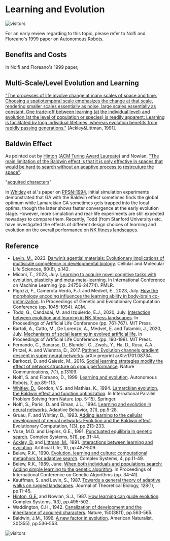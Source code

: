 # Learning and Evolution

![visitors](https://visitor-badge.laobi.icu/badge?page_id=Evolutionary-Intelligence.ECAMP-LAE)

For an early review regarding to this topic, please refer to Nolfi and Floreano's 1999 paper on
[Autonomous Robots]().

## Benefits and Costs

In Nolfi and Floreano's 1999 paper,

## Multi-Scale/Level Evolution and Learning

["The processes of life involve change at many scales of space and time. Choosing a spatiotemporal scale emphasizes the change at that scale, rendering smaller scales essentially as noise, large scales essentially as constant. One trade-off between learning (at the individual level) and evolution (at the level of population or species) is readily apparent: Learning is facilitated by long individual lifetimes, whereas evolution benefits from rapidly passing generations."](https://www.amazon.com/Artificial-INSTITUTE-SCIENCES-COMPLEXITY-PROCEEDINGS/dp/0201525712) [Ackley&Littman, 1991].

## Baldwin Effect

As pointed out by [Hinton](http://www.cs.toronto.edu/~hinton/) ([ACM Turing Award Laureate](https://amturing.acm.org/award_winners/hinton_4791679.cfm)) and Nowlan, ["The main limitation of the Baldwin effect is that it is only effective in spaces that would be hard to search without an adaptive process to restrcuture the space"](https://www.cs.toronto.edu/~hinton/absps/baldwin.pdf).

"[acquired characters](https://www.journals.uchicago.edu/doi/pdf/10.1086/276428)"

In [Whitley]() et al.'s paper on [PPSN-1994](), initial simulation experiments demonstrated that GA with
the Baldwin effect sometimes finds the global optimum while Lamarckian GA sometimes gets trapped into
the local optima, though the latter shows faster convergence at the early evolution stage. However, more
simulation and real-life experiments are still expected nowadays to compare them. Recently, Todd (from
Stanford University) etc. have investigated the effects of different design choices of learning and
evolution on the overall performance on [NK fitness landscapes](https://direct.mit.edu/isal/proceedings-pdf/isal2020/32/761/1908534/isal_a_00331.pdf).

## Reference

* [Levin, M.](), 2023.
  [Darwin’s agential materials: Evolutionary implications of multiscale competency in developmental biology]().
  Cellular and Molecular Life Sciences, 80(6), p.142.
* Miconi, T., 2023, July.
  [Learning to acquire novel cognitive tasks with evolution, plasticity and meta-meta-learning]().
  In International Conference on Machine Learning (pp. 24756-24774). PMLR.
* Pigozzi, F., Camerota Verdù, F.J. and Medvet, E., 2023, July.
  [How the morphology encoding influences the learning ability in body-brain co-optimization]().
  In Proceedings of Genetic and Evolutionary Computation Conference (pp. 1045-1054). ACM.
* Todd, G., Candadai, M. and Izquierdo, E.J., 2020, July.
  [Interaction between evolution and learning in NK fitness landscapes](https://direct.mit.edu/isal/proceedings-pdf/isal2020/32/761/1908534/isal_a_00331.pdf).
  In Proceedings of Artificial Life Conference (pp. 761-767).
  MIT Press.
* Bartoli, A., Catto, M., De Lorenzo, A., Medvet, E. and Talamini, J., 2020, July.
  [Mechanisms of social learning in evolved artificial life]().
  In Proceedings of Artificial Life Conference (pp. 190-198).
  MIT Press.
* Fernando, C., Banarse, D., Blundell, C., Zwols, Y., Ha, D., Rusu, A.A., Pritzel, A. and Wierstra, D., 2017.
  [Pathnet: Evolution channels gradient descent in super neural networks](https://www.gatsby.ucl.ac.uk/~ucgtcbl/papers/FerBanBluZwoHaRusPriWie2017a.pdf).
  arXiv preprint arXiv:1701.08734.
* Barkoczi, D. and Galesic, M., 2016.
  [Social learning strategies modify the effect of network structure on group performance](https://www.nature.com/articles/ncomms13109).
  Nature Communications, 7(1), p.13109.
* Nolfi, S. and Floreano, D., 1999.
  [Learning and evolution](https://link.springer.com/article/10.1023/A:1008973931182).
  Autonomous Robots, 7, pp.89-113.
* [Whitley, D.](), Gordon, V.S. and Mathias, K., 1994.
  [Lamarckian evolution, the Baldwin effect and function optimization](https://link.springer.com/chapter/10.1007/3-540-58484-6_245).
  In International Parallel Problem Solving from Nature (pp. 5-15). Springer.
* Nolfi, S., Parisi, D. and Elman, J.L., 1994.
  [Learning and evolution in neural networks](https://journals.sagepub.com/doi/10.1177/105971239400300102).
  Adaptive Behavior, 3(1), pp.5-28.
* Gruau, F. and Whitley, D., 1993.
  [Adding learning to the cellular development of neural networks: Evolution and the Baldwin effect](https://ieeexplore.ieee.org/document/6791906).
  Evolutionary Computation, 1(3), pp.213-233.
* Vose, M.D. and Liepins, G.E., 1991.
  [Punctuated equilibria in genetic search](https://www.complex-systems.com/abstracts/v05_i01_a04/).
  Complex Systems, 5(1), pp.31-44.
* [Ackley, D.]() and [Littman, M.](), 1991.
  [Interactions between learning and evolution](https://www.amazon.com/Artificial-INSTITUTE-SCIENCES-COMPLEXITY-PROCEEDINGS/dp/0201525712).
  Artificial Life, 10, pp.487-509.
* Belew, R.K., 1990.
  [Evolution, learning and culture: computational metaphors for adaptive search](https://www.complex-systems.com/abstracts/v04_i01_a02/).
  Complex Systems, 4, pp.11-49.
* Belew, R.K., 1989, June.
  [When both individuals and populations search: Adding simple learning to the genetic algorithm](https://dl.acm.org/doi/10.5555/645512.657105).
  In Proceedings of International Conference on Genetic Algorithms (pp. 34-41).
* Kauffman, S. and Levin, S., 1987.
  [Towards a general theory of adaptive walks on rugged landscapes](https://www.sciencedirect.com/science/article/abs/pii/S0022519387800292).
  Journal of Theoretical Biology, 128(1), pp.11-45.
* [Hinton, G.E.]() and Nowlan, S.J., 1987.
  [How learning can guide evolution](https://www.cs.toronto.edu/~hinton/absps/baldwin.pdf).
  Complex Systems, 1(3), pp.495-502.
* Waddington, C.H., 1942.
  [Canalization of development and the inheritance of acquired characters](https://www.nature.com/articles/150563a0).
  Nature, 150(3811), pp.563-565.
* Baldwin, J.M., 1896.
  [A new factor in evolution](https://www.journals.uchicago.edu/doi/pdf/10.1086/276428).
  American Naturalist, 30(355), pp.536-553.

![visitors](https://visitor-badge.laobi.icu/badge?page_id=Evolutionary-Intelligence.ECAMP)
